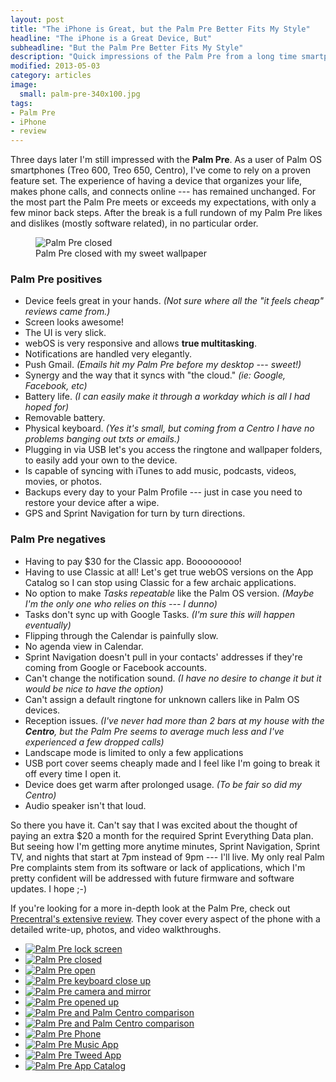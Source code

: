 ```yaml
---
layout: post
title: "The iPhone is Great, but the Palm Pre Better Fits My Style"
headline: "The iPhone is a Great Device, But"
subheadline: "But the Palm Pre Better Fits My Style"
description: "Quick impressions of the Palm Pre from a long time smartphone user."
modified: 2013-05-03
category: articles
image: 
  small: palm-pre-340x100.jpg
tags: 
- Palm Pre
- iPhone
- review
---
```


Three days later I'm still impressed with the **Palm Pre**. As a user of Palm OS smartphones (Treo 600, Treo 650, Centro), I've come to rely on a proven feature set. The experience of having a device that organizes your life, makes phone calls, and connects online --- has remained unchanged. For the most part the Palm Pre meets or exceeds my expectations, with only a few minor back steps. After the break is a full rundown of my Palm Pre likes and dislikes (mostly software related), in no particular order.

<figure>
	<img src="{{ site.url }}/images/palm-pre-wallpaper.jpg" alt="Palm Pre closed" />
	<figcaption>Palm Pre closed with my sweet wallpaper</figcaption>
</figure>

### Palm Pre positives

*	Device feels great in your hands. *(Not sure where all the "it feels cheap" reviews came from.)*
*	Screen looks awesome!
*	The UI is very slick.
*	webOS is very responsive and allows **true multitasking**.
*	Notifications are handled very elegantly.
*	Push Gmail. *(Emails hit my Palm Pre before my desktop --- sweet!)*
*	Synergy and the way that it syncs with "the cloud." *(ie: Google, Facebook, etc)*
*	Battery life. *(I can easily make it through a workday which is all I had hoped for)*
*	Removable battery.
*	Physical keyboard. *(Yes it's small, but coming from a Centro I have no problems banging out txts or emails.)*
*	Plugging in via USB let's you access the ringtone and wallpaper folders, to easily add your own to the device.
*	Is capable of syncing with iTunes to add music, podcasts, videos, movies, or photos.
*	Backups every day to your Palm Profile --- just in case you need to restore your device after a wipe.
*	GPS and Sprint Navigation for turn by turn directions.

### Palm Pre negatives

*	Having to pay $30 for the Classic app. Booooooooo!
*	Having to use Classic at all! Let's get true webOS versions on the App Catalog so I can stop using Classic for a few archaic applications.
*	No option to make *Tasks repeatable* like the Palm OS version. *(Maybe I'm the only one who relies on this --- I dunno)*
*	Tasks don't sync up with Google Tasks. *(I'm sure this will happen eventually)*
*	Flipping through the Calendar is painfully slow.
*	No agenda view in Calendar.
*	Sprint Navigation doesn't pull in your contacts' addresses if they're coming from Google or Facebook accounts.
*	Can't change the notification sound. *(I have no desire to change it but it would be nice to have the option)*
*	Can't assign a default ringtone for unknown callers like in Palm OS devices.
*	Reception issues. *(I've never had more than 2 bars at my house with the **Centro**, but the Palm Pre seems to average much less and I've experienced a few dropped calls)*
*	Landscape mode is limited to only a few applications
*	USB port cover seems cheaply made and I feel like I'm going to break it off every time I open it.
*	Device does get warm after prolonged usage. *(To be fair so did my Centro)*
*	Audio speaker isn't that loud.

So there you have it. Can't say that I was excited about the thought of paying an extra $20 a month for the required Sprint Everything Data plan. But seeing how I'm getting more anytime minutes, Sprint Navigation, Sprint TV, and nights that start at 7pm instead of 9pm --- I'll live. My only real Palm Pre complaints stem from its software or lack of applications, which I'm pretty confident will be addressed with future firmware and software updates. I hope ;-)

If you're looking for a more in-depth look at the Palm Pre, check out [Precentral's extensive review](http://www.precentral.net/palm-pre-review). They cover every aspect of the phone with a detailed write-up, photos, and video walkthroughs.

<ul class="recent-grid unstyled-list">
	<li><a href="{{ site.url }}/images/354.jpg"><img src="{{ site.url }}/images/354t.jpg" alt="Palm Pre lock screen" /></a></li>
	<li><a href="{{ site.url }}/images/355.jpg"><img src="{{ site.url }}/images/355t.jpg" alt="Palm Pre closed" /></a></li>
	<li><a href="{{ site.url }}/images/356.jpg"><img src="{{ site.url }}/images/356t.jpg" alt="Palm Pre open" /></a></li>
	<li><a href="{{ site.url }}/images/357.jpg"><img src="{{ site.url }}/images/357t.jpg" alt="Palm Pre keyboard close up" /></a></li>
	<li><a href="{{ site.url }}/images/358.jpg"><img src="{{ site.url }}/images/358t.jpg" alt="Palm Pre camera and mirror" /></a></li>
	<li><a href="{{ site.url }}/images/359.jpg"><img src="{{ site.url }}/images/359t.jpg" alt="Palm Pre opened up" /></a></li> 
	<li><a href="{{ site.url }}/images/360.jpg"><img src="{{ site.url }}/images/360t.jpg" alt="Palm Pre and Palm Centro comparison" /></a></li>
	<li><a href="{{ site.url }}/images/361.jpg"><img src="{{ site.url }}/images/361t.jpg" alt="Palm Pre and Palm Centro comparison" /></a></li>
	<li><a href="{{ site.url }}/images/362.jpg"><img src="{{ site.url }}/images/362t.jpg" alt="Palm Pre Phone" /></a></li>
	<li><a href="{{ site.url }}/images/363.jpg"><img src="{{ site.url }}/images/363t.jpg" alt="Palm Pre Music App" /></a></li>
	<li><a href="{{ site.url }}/images/364.jpg" target="_blank"><img src="{{ site.url }}/images/364t.jpg" alt="Palm Pre Tweed App" /></a></li>
	<li><a href="{{ site.url }}/images/365.jpg"><img src="{{ site.url }}/images/365t.jpg" alt="Palm Pre App Catalog" /></a></li>
</ul>

